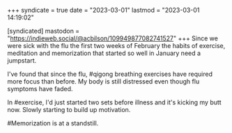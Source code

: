 +++
syndicate = true
date = "2023-03-01"
lastmod = "2023-03-01 14:19:02"

[syndicated]
mastodon = "https://indieweb.social/@acbilson/109949877082741527"
+++
Since we were sick with the flu the first two weeks of February the habits of exercise, meditation and memorization that started so well in January need a jumpstart.

I've found that since the flu, #qigong breathing exercises have required more focus than before. My body is still distressed even though flu symptoms have faded.

In #exercise, I'd just started two sets before illness and it's kicking my butt now. Slowly starting to build up motivation.

#Memorization is at a standstill.
